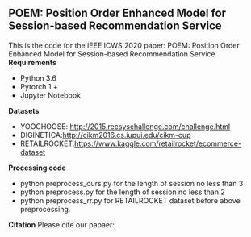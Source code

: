 ## POEM: Position Order Enhanced Model for Session-based Recommendation Service
This is the code for the IEEE ICWS 2020 paper: POEM: Position Order Enhanced Model for Session-based Recommendation Service
**Requirements**
* Python 3.6
* Pytorch 1.+
* Jupyter Notebbok

**Datasets**

* YOOCHOOSE: http://2015.recsyschallenge.com/challenge.html
* DIGINETICA:http://cikm2016.cs.iupui.edu/cikm-cup
* RETAILROCKET:https://www.kaggle.com/retailrocket/ecommerce-dataset

**Processing code**
* python preprocess_ours.py for the length of session no less than 3
* python preprocess.py for the length of session no less than 2
* python preprocess_rr.py for RETAILROCKET dataset before above preprocessing.

**Citation**
Please cite our papaer:

